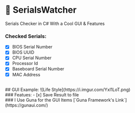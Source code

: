 # 💎 SerialsWatcher
Serials Checker in C# With a Cool GUI &amp; Features
</br>
### Checked Serials:
- [x] BIOS Serial Number
- [X] BIOS UUID
- [x] CPU Serial Number
- [X] Processor Id
- [X] Baseboard Serial Number
- [X] MAC Address
</br>
## GUI Example:
![Life Style](https://i.imgur.com/Yxl1LoT.png)
</br>
### Featues:
- [x] Save Result to file
</br>
### I Use Guna for the GUI Items
[`Guna Framework's Link`](https://gunaui.com/)

